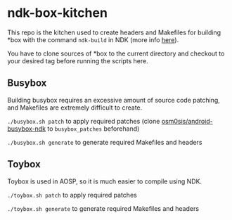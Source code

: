# ndk-box-kitchen

This repo is the kitchen used to create headers and Makefiles for building \*box with the command `ndk-build` in NDK (more info [here](https://developer.android.com/ndk/guides/ndk-build.html)).

You have to clone sources of \*box to the current directory and checkout to your desired tag before running the scripts here.

## Busybox
Building busybox requires an excessive amount of source code patching, and Makefiles are extremely difficult to create.

`./busybox.sh patch` to apply required patches (clone [osm0sis/android-busybox-ndk](https://github.com/osm0sis/android-busybox-ndk) to `busybox_patches` beforehand)

`./busybox.sh generate` to generate required Makefiles and headers


## Toybox
Toybox is used in AOSP, so it is much easier to compile using NDK.

`./toybox.sh patch` to apply required patches

`./toybox.sh generate` to generate required Makefiles and headers
